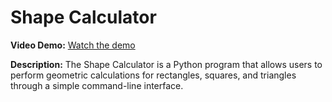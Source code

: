 # Shape Calculator

**Video Demo:** [Watch the demo](https://youtu.be/4yEe7Dhk5b0)

**Description:**
The Shape Calculator is a Python program that allows users to perform geometric calculations for rectangles, squares, and triangles through a simple command-line interface.
